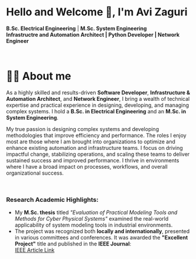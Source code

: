 # Hello and Welcome 👋, I'm Avi Zaguri

**B.Sc. Electrical Engineering** | **M.Sc. System Engineering**<br>
**Infrastructre and Automation Architect | Python Developer | Network Engineer**


<br>

# 🙋‍♂️ About me  
As a highly skilled and results-driven **Software Developer**, **Infrastructure & Automation Architect**, and **Network Engineer**, I bring a wealth of technical expertise and practical experience in designing, developing, and managing complex systems. 
I hold a **B.Sc. in Electrical Engineering** and an **M.Sc. in System Engineering**.

My true passion is designing complex systems and developing methodologies that improve efficiency and performance. 
The roles I enjoy most are those where I am brought into organizations to optimize and enhance existing automation and infrastructure teams. I focus on driving impactful change, stabilizing operations, and scaling these teams to deliver sustained success and improved performance.
I thrive in environments where I have a broad impact on processes, workflows, and overall organizational success.


<br>

### Research Academic Highlights:  
- My **M.Sc. thesis** titled *"Evaluation of Practical Modeling Tools and Methods for Cyber Physical Systems"* examined the real-world applicability of system modeling tools in industrial environments.  
- The project was recognized both **locally and internationally**, presented in various committees and conferences. It was awarded the **"Excellent Project"** title and published in the **IEEE Journal**:  
  [IEEE Article Link](https://ieeexplore.ieee.org/document/9988180)



<!--
**aviz92/aviz92** is a ✨ _special_ ✨ repository because its `README.md` (this file) appears on your GitHub profile.

Here are some ideas to get you started:

- 🔭 I’m currently working on ...
- 🌱 I’m currently learning ...
- 👯 I’m looking to collaborate on ...
- 🤔 I’m looking for help with ...
- 💬 Ask me about ...
- 📫 How to reach me: ...
- 😄 Pronouns: ...
- ⚡ Fun fact: ...
-->
